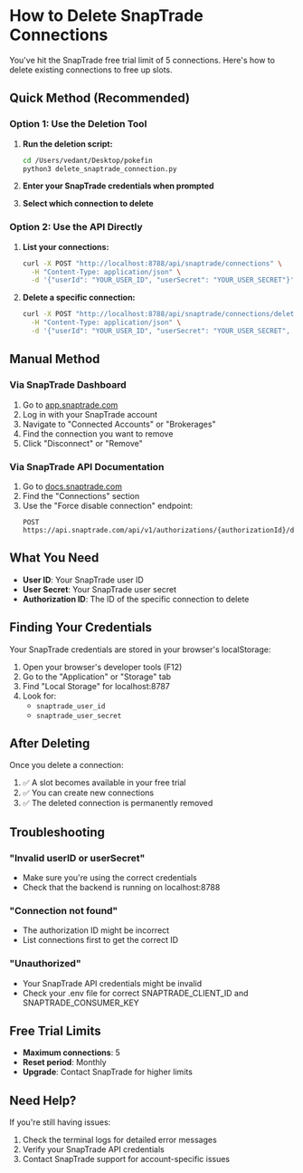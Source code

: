 # How to Delete SnapTrade Connections

You've hit the SnapTrade free trial limit of 5 connections. Here's how to delete existing connections to free up slots.

## Quick Method (Recommended)

### Option 1: Use the Deletion Tool

1. **Run the deletion script:**
   ```bash
   cd /Users/vedant/Desktop/pokefin
   python3 delete_snaptrade_connection.py
   ```

2. **Enter your SnapTrade credentials when prompted**

3. **Select which connection to delete**

### Option 2: Use the API Directly

1. **List your connections:**
   ```bash
   curl -X POST "http://localhost:8788/api/snaptrade/connections" \
     -H "Content-Type: application/json" \
     -d '{"userId": "YOUR_USER_ID", "userSecret": "YOUR_USER_SECRET"}'
   ```

2. **Delete a specific connection:**
   ```bash
   curl -X POST "http://localhost:8788/api/snaptrade/connections/delete" \
     -H "Content-Type: application/json" \
     -d '{"userId": "YOUR_USER_ID", "userSecret": "YOUR_USER_SECRET", "authorizationId": "AUTHORIZATION_ID"}'
   ```

## Manual Method

### Via SnapTrade Dashboard

1. Go to [app.snaptrade.com](https://app.snaptrade.com)
2. Log in with your SnapTrade account
3. Navigate to "Connected Accounts" or "Brokerages"
4. Find the connection you want to remove
5. Click "Disconnect" or "Remove"

### Via SnapTrade API Documentation

1. Go to [docs.snaptrade.com](https://docs.snaptrade.com)
2. Find the "Connections" section
3. Use the "Force disable connection" endpoint:
   ```
   POST https://api.snaptrade.com/api/v1/authorizations/{authorizationId}/disable
   ```

## What You Need

- **User ID**: Your SnapTrade user ID
- **User Secret**: Your SnapTrade user secret
- **Authorization ID**: The ID of the specific connection to delete

## Finding Your Credentials

Your SnapTrade credentials are stored in your browser's localStorage:

1. Open your browser's developer tools (F12)
2. Go to the "Application" or "Storage" tab
3. Find "Local Storage" for localhost:8787
4. Look for:
   - `snaptrade_user_id`
   - `snaptrade_user_secret`

## After Deleting

Once you delete a connection:

1. ✅ A slot becomes available in your free trial
2. ✅ You can create new connections
3. ✅ The deleted connection is permanently removed

## Troubleshooting

### "Invalid userID or userSecret"
- Make sure you're using the correct credentials
- Check that the backend is running on localhost:8788

### "Connection not found"
- The authorization ID might be incorrect
- List connections first to get the correct ID

### "Unauthorized"
- Your SnapTrade API credentials might be invalid
- Check your .env file for correct SNAPTRADE_CLIENT_ID and SNAPTRADE_CONSUMER_KEY

## Free Trial Limits

- **Maximum connections**: 5
- **Reset period**: Monthly
- **Upgrade**: Contact SnapTrade for higher limits

## Need Help?

If you're still having issues:

1. Check the terminal logs for detailed error messages
2. Verify your SnapTrade API credentials
3. Contact SnapTrade support for account-specific issues
